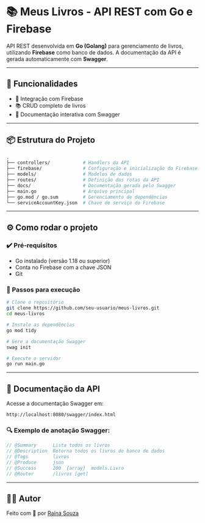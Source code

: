 
# 📚 Meus Livros - API REST com Go e Firebase

API REST desenvolvida em **Go (Golang)** para gerenciamento de livros, utilizando **Firebase** como banco de dados. A documentação da API é gerada automaticamente com **Swagger**.

---

## 🚀 Funcionalidades

- 🔐 Integração com Firebase
- 📚 CRUD completo de livros
- 📝 Documentação interativa com Swagger

---

## 📦 Estrutura do Projeto

```bash
.
├── controllers/            # Handlers da API
├── firebase/               # Configuração e inicialização do Firebase
├── models/                 # Modelos de dados
├── routes/                 # Definição das rotas da API
├── docs/                   # Documentação gerada pelo Swagger
├── main.go                 # Arquivo principal
├── go.mod / go.sum         # Gerenciamento de dependências
└── serviceAccountKey.json  # Chave de serviço do Firebase
```

---

## ⚙️ Como rodar o projeto

### ✔️ Pré-requisitos

- Go instalado (versão 1.18 ou superior)
- Conta no Firebase com a chave JSON
- Git

### 🚀 Passos para execução

```bash
# Clone o repositório
git clone https://github.com/seu-usuario/meus-livros.git
cd meus-livros

# Instale as dependências
go mod tidy

# Gere a documentação Swagger
swag init

# Execute o servidor
go run main.go
```

---

## 📄 Documentação da API

Acesse a documentação Swagger em:

```
http://localhost:8080/swagger/index.html
```

### 🔍 Exemplo de anotação Swagger:

```go
// @Summary      Lista todos os livros
// @Description  Retorna todos os livros do banco de dados
// @Tags         livros
// @Produce      json
// @Success      200  {array}  models.Livro
// @Router       /livros [get]
```

---

## 👨‍💻 Autor

Feito com 💙 por [Raína Souza](https://github.com/rainasouza)

